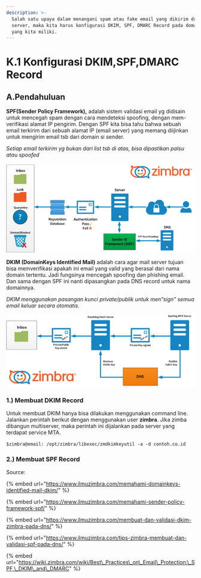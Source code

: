```yaml
---
description: >-
  Salah satu upaya dalam menangani spam atau fake email yang dikirim dari email
  server, maka kita harus konfigurasi DKIM, SPF, DMARC Record pada domain server
  yang kita miliki.
---
```


# K.1 Konfigurasi DKIM,SPF,DMARC Record

## A.Pendahuluan

**SPF\(Sender Policy Framework\),** adalah sistem validasi email yg didisain untuk mencegah spam dengan cara mendeteksi spoofing, dengan mem-verifikasi alamat IP pengirim. Dengan SPF kita bisa tahu bahwa sebuah email terkirim dari sebuah alamat IP \(email server\) yang memang diijinkan untuk mengirim email tsb dari domain si sender.

_Setiap email terkirim yg bukan dari list tsb di atas, bisa dipastikan palsu atau spoofed_

![SPF \(Sender Policy Framework\)](../../.gitbook/assets/image%20%2841%29.png)

**DKIM \(DomainKeys Identified Mail\)** adalah cara agar mail server tujuan bisa memverifikasi apakah ini email yang valid yang berasal dari nama domain tertentu. Jadi fungsinya mencegah spoofing dan phishing email. Dan sama dengan SPF ini nanti dipasangkan pada DNS record untuk nama domainnya.

_DKIM menggunakan pasangan kunci private/publik untuk men“sign” semua email keluar secara otomatis._

![DKIM \(DomainKeys Identified Mai\)](../../.gitbook/assets/image%20%2847%29.png)

### 1.\) Membuat DKIM Record

Untuk membuat DKIM hanya bisa dilakukan menggunakan command line. Jalankan perintah berikut dengan menggunakan user **zimbra**. Jika zimba dibangun multiserver, maka perintah ini dijalankan pada server yang terdapat service MTA.

```text
$zimbra@email: /opt/zimbra/libexec/zmdkimkeyutil -a -d contoh.co.id
```

### 2.\) Membuat SPF Record



Source:

{% embed url="https://www.ilmuzimbra.com/memahami-domainkeys-identified-mail-dkim/" %}

{% embed url="https://www.ilmuzimbra.com/memahami-sender-policy-framework-spf/" %}

{% embed url="https://www.ilmuzimbra.com/membuat-dan-validasi-dkim-zimbra-pada-dns/" %}

{% embed url="https://www.ilmuzimbra.com/tips-zimbra-membuat-dan-validasi-spf-pada-dns/" %}

{% embed url="https://wiki.zimbra.com/wiki/Best\_Practices\_on\_Email\_Protection:\_SPF,\_DKIM\_and\_DMARC" %}



